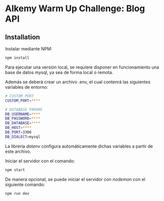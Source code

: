 # Alkemy Warm Up Challenge: Blog API
## Installation

Instalar mediante NPM:

```bash
npm install
```


Para ejecutar una versión local, se requiere disponer en funcionamiento una base de datos mysql, ya sea de forma local o remota.

Además se deberá crear un archivo .env, el cual contenrá las siguientes variables de entorno:

```bash
# CUSTOM PORT
CUSTOM_PORT=****

# DATABASE PARAMS
DB_USERNAME=****
DB_PASSWORD=****
DB_DATABASE=****
DB_HOST=****
DB_PORT=3306
DB_DIALECT=mysql 
```

La librería *dotenv* configura automáticamente dichas variables a partir de este archivo.

Iniciar el servidor con el comando:
```bash
npm start
```
De manera opcional, se puede iniciar el servidor con *nodemon* con el siguiente comando:

```bash
npm run dev

```
